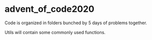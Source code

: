 # advent_of_code2020

Code is organized in folders bunched by 5 days of problems together.

Utils will contain some commonly used functions.
